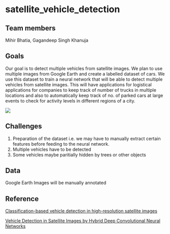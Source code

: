 # satellite_vehicle_detection

## Team members
Mihir Bhatia, Gagandeep Singh Khanuja

## Goals
Our goal is to detect multiple vehicles from satellite images. We plan to use multiple images from Google Earth and create a labelled dataset of cars. We use this dataset to train a neural network that will be able to detect multiple vehicles from satellite images. This will have applications for logistical applications for companies to keep track of number of trucks in multiple locations and also to automatically keep track of no. of parked cars at large events to check for activity levels in different regions of a city. 

![](https://github.com/mihirbhatia999/satellite_vehicle_detection/blob/master/dlproject_image1.PNG)
## Challenges
1. Preparation of the dataset i.e. we may have to manually extract certain features before feeding to the neural network. 
2. Multiple vehicles have to be detected 
3. Some vehicles maybe paritially hidden by trees or other objects 

## Data 
Google Earth Images will be manually annotated 

## Reference
[Classification-based vehicle detection in high-resolution satellite images](https://www.sciencedirect.com/science/article/pii/S092427160800097X)

[Vehicle Detection in Satellite Images by Hybrid Deep Convolutional Neural Networks](https://ieeexplore.ieee.org/stamp/stamp.jsp?tp=&arnumber=6778050)

